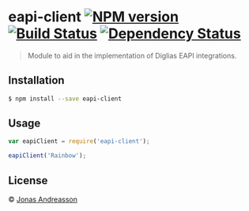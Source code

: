 # eapi-client [![NPM version][npm-image]][npm-url] [![Build Status][travis-image]][travis-url] [![Dependency Status][daviddm-image]][daviddm-url]
> Module to aid in the implementation of Diglias EAPI integrations.

## Installation

```sh
$ npm install --save eapi-client
```

## Usage

```js
var eapiClient = require('eapi-client');

eapiClient('Rainbow');
```
## License

 © [Jonas Andreasson](https://twitter.com/Crusaider)


[npm-image]: https://badge.fury.io/js/eapi-client.svg
[npm-url]: https://npmjs.org/package/eapi-client
[travis-image]: https://travis-ci.org/crusaider/eapi-client.svg?branch=master
[travis-url]: https://travis-ci.org/crusaider/eapi-client
[daviddm-image]: https://david-dm.org/crusaider/eapi-client.svg?theme=shields.io
[daviddm-url]: https://david-dm.org/crusaider/eapi-client

